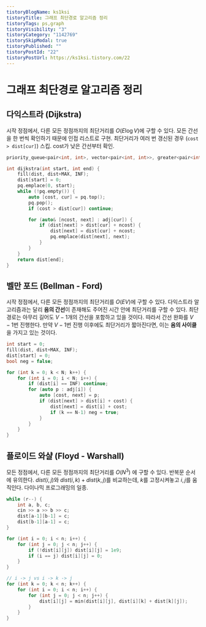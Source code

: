 ```yaml
---
tistoryBlogName: ks1ksi
tistoryTitle: 그래프 최단경로 알고리즘 정리
tistoryTags: ps,graph
tistoryVisibility: "3"
tistoryCategory: "1142769"
tistorySkipModal: true
tistoryPublished: ""
tistoryPostId: "22"
tistoryPostUrl: https://ks1ksi.tistory.com/22
---
```

# 그래프 최단경로 알고리즘 정리

## 다익스트라 (Dijkstra)

시작 정점에서, 다른 모든 정점까지의 최단거리를 $O(E\log V)$에 구할 수 있다. 모든 간선을 한 번씩 확인하기 때문에 인접 리스트로 구현. 최단거리가 여러 번 갱신된 경우 (`cost > dist[cur]`) 스킵. cost가 낮은 간선부터 확인.

```cpp
priority_queue<pair<int, int>, vector<pair<int, int>>, greater<pair<int, int>>> pq;

int dijkstra(int start, int end) {
    fill(dist, dist+MAX, INF);
    dist[start] = 0;
    pq.emplace(0, start);
    while (!pq.empty()) {
        auto [cost, cur] = pq.top();
        pq.pop();
        if (cost > dist[cur]) continue;

        for (auto& [ncost, next] : adj[cur]) {
            if (dist[next] > dist[cur] + ncost) {
                dist[next] = dist[cur] + ncost;
                pq.emplace(dist[next], next);
            }
        }
    }
    return dist[end];
}
```

## 벨만 포드 (Bellman - Ford)

시작 정점에서, 다른 모든 정점까지의 최단거리를 $O(EV)$에 구할 수 있다. 다익스트라 알고리즘과는 달리 **음의 간선**이 존재해도 주어진 시간 안에 최단거리를 구할 수 있다. 최단경로는 아무리 길어도 $V-1$개의 간선을 포함하고 있을 것이다. 따라서 간선 완화를 $V-1$번 진행한다. 만약 $V-1$번 진행 이후에도 최단거리가 짧아진다면, 이는 **음의 사이클**을 가지고 있는 것이다. 

```cpp
int start = 0;
fill(dist, dist+MAX, INF);
dist[start] = 0;
bool neg = false;

for (int k = 0; k < N; k++) {
	for (int i = 0; i < N; i++) {
		if (dist[i] == INF) continue;
		for (auto p : adj[i]) {
			auto [cost, next] = p;
			if (dist[next] > dist[i] + cost) {
				dist[next] = dist[i] + cost;
				if (k == N-1) neg = true;
			}
		}
	}
}
```

## 플로이드 와샬 (Floyd - Warshall)

모든 정점에서, 다른 모든 정점까지의 최단거리를 $O(N^3)$ 에 구할 수 있다.
반복문 순서에 유의한다. $dist(i, j)$와 $dist(i, k) + dist(k, j)$를 비교하는데, $k$를 고정시켜놓고 $i, j$를 움직인다. 다이나믹 프로그래밍의 일종.

```cpp
while (r--) {
	int a, b, c;
	cin >> a >> b >> c;
	dist[a-1][b-1] = c;
	dist[b-1][a-1] = c;
}

for (int i = 0; i < n; i++) {
	for (int j = 0; j < n; j++) {
		if (!dist[i][j]) dist[i][j] = 1e9;
		if (i == j) dist[i][j] = 0;
	}
}

// i -> j vs i -> k -> j
for (int k = 0; k < n; k++) {
	for (int i = 0; i < n; i++) {
		for (int j = 0; j < n; j++) {
			dist[i][j] = min(dist[i][j], dist[i][k] + dist[k][j]);
		}
	}
}
```

